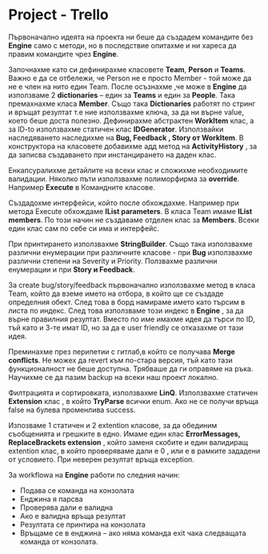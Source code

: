 # Project - Trello

Първоначално идеята на проекта ни беше да създадем командите без **Engine** само с методи, 
но в последствие опитахме и ни хареса да правим командите чрез **Engine**. 

Започнахме като си дефинирахме класовете **Team**, **Person** и **Teams**.  Важно е да се отбележи, че Person не е просто Member - той може да не е член на нито един Team.
После осъзнахме ,че може в **Engine**  да използваме 2 **dictionaries** – един за **Teams** и един за **People**. 
Така премахнахме класа **Member**. Също така **Dictionaries** работят по стринг и връщат резултат т.е ние използвахме ключа, 
за да ни върне value, което беше доста полезно. Дефинирахме абстрактен **WorkItem** клас,
a за ID-to използвахме статичен клас **IDGenerator**.  Използвайки наследяването наследихме на **Bug, Feedback , Story от WorkItem**. 
В конструктора на класовете добавихме адд метод на **ActivityHistory** , за да записва създаването при инстанцирането на даден клас.

Енкапсуралихме детайлите на всеки клас и сложихме необходимите валидации. 
Няколко пъти използвахме полиморфирма за  **override**. Например **Execute** в Командните класове. 

Създадохме интерфейси, който после обхождахме. Например при метода Execute обхождаме **IList <string> parameters**.
В класа Team имаме **IList <Person> members**. По този начин не създаваме отделен клас за **Members**. 
Всеки един клас сам по себе си има и интерфейс.

При принтирането използвахме **StringBuilder**.
Също така използвахме различни енумерации при различните класове  - при **Bug** използвахме различни степени на Severity и Priority.
Ползвахме различни енумерации и при  **Story и Feedback**.

За create bug/story/feedback първоначално използвахме метод в класа Team, 
който да вземе името на отбора, в който ще се създаде определния обект. След това в борд намираме името  като търсим в листа по индекс.
След това използваме този индекс в **Engine** , за да върне правилния резултат. 
Вместо по име имахме идея да търси по ID, тъй като и 3-те имат ID, но за да е user friendly се отказахме от тази идея. 

Преминахме през  перипетии с гитлаб,в който се получава **Merge conflicts**.
Не можех да revert към по-стара версия, тъй като тази функционалност не беше доступна. 
Трябваше да ги оправяме на ръка. Научихме се да пазим backup на всеки наш проект локално.

Филтрацията и сортировката, използвахме **LinQ**.  Използвахме статичен **Extension** клас , в който **TryParse** всички enum.
Ако не се получи връща false на булева променлива success.

Изпозваме 1 статичен и 2 extention класове, за да обединим съобщенията и грешките в едно. 
Имаме един клас **ErrorMessages, ReplaceBrackets extension** , който заменя скобите и един валидиращ extention клас, в който проверяваме дали е 0 , или е в рамките зададени от условието. При неверен резултат връща exception.

За workflowа на **Engine** работи по следния начин: 
  
*	Подава се команда на конзолата
*	Енджина я парсва
*	Проверява дали е валидна
*	Ако е валидна връща резултат
*	Резултата се принтира на конзолата
*	Връщаме се в енджина – ако няма команда еxit чака следващата команда от конзолата.
